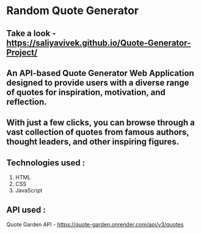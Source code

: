 # Random Quote Generator

## Take a look -  https://saliyavivek.github.io/Quote-Generator-Project/

## An API-based Quote Generator Web Application designed to provide users with a diverse range of quotes for inspiration, motivation, and reflection. 

## With just a few clicks, you can browse through a vast collection of quotes from famous authors, thought leaders, and other inspiring figures.

## Technologies used :
   1. HTML
   2. CSS
   3. JavaScript

## API used :
   Quote Garden API - https://quote-garden.onrender.com/api/v3/quotes
